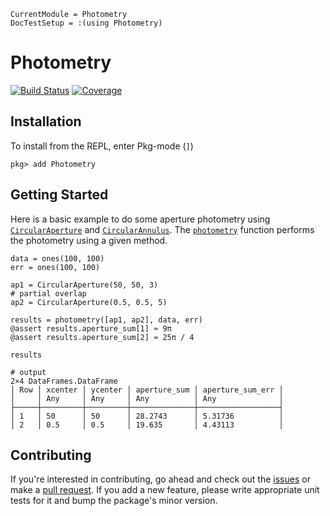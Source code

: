 ```@meta
CurrentModule = Photometry
DocTestSetup = :(using Photometry)
```

# Photometry

[![Build Status](https://github.com/JuliaAstro/Photometry.jl/workflows/CI/badge.svg)](https://github.com/JuliaAstro/Photometry.jl/actions)
[![Coverage](https://codecov.io/gh/JuliaAstro/Photometry.jl/branch/master/graph/badge.svg)](https://codecov.io/gh/JuliaAstro/Photometry.jl)

## Installation

To install from the REPL, enter Pkg-mode (`]`)

```julia-repl
pkg> add Photometry
```

## Getting Started

Here is a basic example to do some aperture photometry using [`CircularAperture`](@ref) and [`CircularAnnulus`](@ref). The [`photometry`](@ref) function performs the photometry using a given method. 

```jldoctest
data = ones(100, 100)
err = ones(100, 100)

ap1 = CircularAperture(50, 50, 3)
# partial overlap
ap2 = CircularAperture(0.5, 0.5, 5)

results = photometry([ap1, ap2], data, err)
@assert results.aperture_sum[1] ≈ 9π
@assert results.aperture_sum[2] ≈ 25π / 4

results

# output
2×4 DataFrames.DataFrame
│ Row │ xcenter │ ycenter │ aperture_sum │ aperture_sum_err │
│     │ Any     │ Any     │ Any          │ Any              │
├─────┼─────────┼─────────┼──────────────┼──────────────────┤
│ 1   │ 50      │ 50      │ 28.2743      │ 5.31736          │
│ 2   │ 0.5     │ 0.5     │ 19.635       │ 4.43113          │
```

## Contributing

If you're interested in contributing, go ahead and check out the [issues](https://github.com/juliaastro/Photometry.jl/issues) or make a [pull request](https://github.com/juliaastro/Photometry.jl/pulls). If you add a new feature, please write appropriate unit tests for it and bump the package's minor version.
